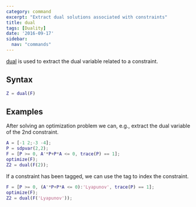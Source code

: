 ```yaml
---
category: command
excerpt: "Extract dual solutions associated with constraints"
title: dual
tags: [Duality]
date: '2016-09-17'
sidebar:
  nav: "commands"
---
```


[dual](/command/dual) is used to extract the dual variable related to a constraint.

## Syntax

````matlab
Z = dual(F)
````

## Examples

After solving an optimization problem we can, e.g., extract the dual variable of the 2nd constraint.

````matlab
A = [-1 2;-3 -4];
P = sdpvar(2,2);
F = [P >= 0, A'*P+P*A <= 0, trace(P) == 1];
optimize(F);
Z2 = dual(F(2));
````

If a constraint has been tagged, we can use the tag to index the constraint.

````matlab
F = [P >= 0, (A'*P+P*A <= 0):'Lyapunov', trace(P) == 1];
optimize(F);
Z2 = dual(F('Lyapunov'));
````
